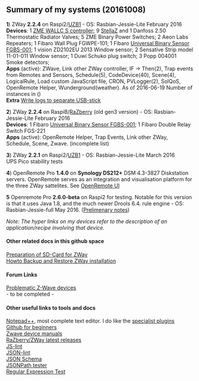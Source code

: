 ## Summary of my systems (20161008)
**1**) ZWay **2.2.4** on Raspi2/[UZB1](http://www.z-wave.me/index.php?id=28) - OS: Rasbian-Jessie-Lite February 2016     
**Devices**: 1 [ZME WALLC S controller](http://forum.z-wave.me/viewtopic.php?f=3424&t=21965); 9 [StellaZ](http://forum.z-wave.me/viewtopic.php?f=3424&t=20963&p=53657) and 1 Danfoss 2.50 Thermostatic Radiator Valves; 5 ZME Binary Power Switches; 2 Aeon Labs Repeaters; 1 Fibaro Wall Plug FGWPE-101; 1 Fibaro [Universal Binary Sensor FGBS-001](http://www.openremote.org/x/vCBdAQ); 1 vision ZD2102EU 2013 Window sensor; 2 Sensative Strip model 11-01-011 Window sensor; 1 Duwi Schuko plug switch; 3 Popp 004001 Smoke detectors;    
**Apps** (active): ZWave, Link other ZWay controller, IF -> Then(2), Trap events from Remotes and Sensors, Schedule(5), CodeDevice(40), Scene(4), LogicalRule,  Load custom JavaScript file, CRON, PVLogger(2), SolQoS, OpenRemote Helper, Wunderground(weather). 
As of 2016-06-19 Number of instances in ()      
**Extra** [Write logs to separate USB-stick](https://github.com/pz1/ZWayModules/blob/master/Documentation/PrepareRaspberryPiSDcard.MD#logToUsb)  

**2**) ZWay **2.2.4** on RaspiB/[RaZberry](http://razberry.zwave.me/index.php?id=9) (old gen3 version) - OS: Rasbian-Jessie-Lite February 2016  
**Devices**: 1 Fibaro [Universal Binary Sensor FGBS-001](http://www.openremote.org/x/vCBdAQ); 1 Fibaro Double Relay Switch FGS-221    
**Apps** (active): OpenRemote Helper, Trap Events, Link other ZWay, Schedule, Scene, Zwave. (incomplete list) 

**3**) ZWay **2.2.1** on Raspi2/[UZB1](http://www.z-wave.me/index.php?id=28) - OS: Rasbian-Jessie-Lite March 2016     
UPS Pico stability tests    

**4**) OpenRemote Pro **1.4.0** on **Synology DS212+** DSM 4.3-3827 Diskstation servers. OpenRemote serves as an integration and visualisation platform for the three ZWay sattelites. See [OpenRemote UI](http://www.openremote.org/x/nwFWAQ)    

**5** Openremote Pro **2.6.0-beta** on Raspi2 for testing. Notable for this version is that it uses Java 1.8, and the much newer Drools 6.4. rule engine  - OS: Rasbian-Jessie-full May 2016. ([Prelimenary notes](https://github.com/pz1/ZWayModules/blob/master/Documentation/ZWayVisualistationOnOpenRemote.MD))    

_Note: The hyper links on my devices refer to the description of an application/recipe involving that device._

#### Other related docs in this github space      
[Preparation of SD-Card for ZWay](https://github.com/pz1/ZWayModules/blob/master/Documentation/PrepareRaspberryPiSDcard.MD)    
[Howto Backup and Restore ZWay installation](https://github.com/pz1/ZWayModules/blob/master/Documentation/BackupRestoreClone.MD)    

#### Forum Links    
[Problematic Z-Wave devices](http://forum.z-wave.me/viewtopic.php?f=3423&t=21476)    
\- to be completed \-      
#### Other useful links to tools and docs     
[Notepad++](https://notepad-plus-plus.org/), most complete text editor. I do like the [specialist plugins](http://docs.notepad-plus-plus.org/index.php/Plugin_Central)      
[Github for beginners](http://readwrite.com/2013/09/30/understanding-github-a-journey-for-beginners-part-1/)      
[Zwave device manuals](http://manuals.zwaveeurope.com/)      
[RaZberry/ZWay latest releases](http://razberry.z-wave.me/z-way-server/?C=M;O=D)      
[JS-lint](http://www.javascriptlint.com/online_lint.php)      
[JSON-lint](http://jsonlint.com/)      
[JSON Schema](https://spacetelescope.github.io/understanding-json-schema/UnderstandingJSONSchema.pdf)      
[JSONPath tester](http://ashphy.com/JSONPathOnlineEvaluator/)      
[Regular Expression Test](http://www.regexplanet.com/advanced/java/index.html)      
